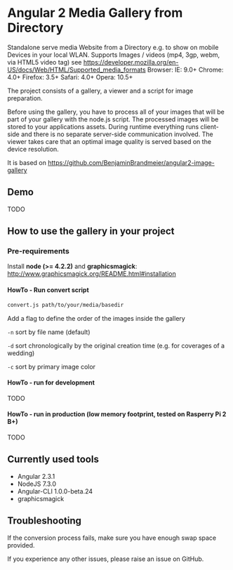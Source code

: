 # Angular 2 Media Gallery from Directory

Standalone serve media Website from a Directory e.g. to show on mobile Devices in your local WLAN. 
Supports Images / videos (mp4, 3gp, webm, via HTML5 video tag) see https://developer.mozilla.org/en-US/docs/Web/HTML/Supported_media_formats
Browser: 
IE: 9.0+
Chrome: 4.0+
Firefox: 3.5+
Safari: 4.0+
Opera: 10.5+

The project consists of a gallery, a viewer and a script for image preparation.

Before using the gallery, you have to process all of your images that will be part of your gallery with the node.js script. 
The processed images will be stored to your applications assets. 
During runtime everything runs client-side and there is no separate server-side communication involved. 
The viewer takes care that an optimal image quality is served based on the device resolution.

It is based on https://github.com/BenjaminBrandmeier/angular2-image-gallery

## Demo

TODO

## How to use the gallery in your project
### Pre-requirements
Install **node (>= 4.2.2)** and **graphicsmagick**: http://www.graphicsmagick.org/README.html#installation

#### HowTo - Run convert script

```bash
convert.js path/to/your/media/basedir
```
Add a flag to define the order of the images inside the gallery

`-n` sort by file name (default)

`-d` sort chronologically by the original creation time (e.g. for coverages of a wedding)

`-c` sort by primary image color

#### HowTo - run for development

TODO

#### HowTo - run in production (low memory footprint, tested on Rasperry Pi 2 B+)

TODO

## Currently used tools

- Angular 2.3.1
- NodeJS 7.3.0
- Angular-CLI 1.0.0-beta.24
- graphicsmagick

## Troubleshooting

If the conversion process fails, make sure you have enough swap space provided.

If you experience any other issues, please raise an issue on GitHub.
